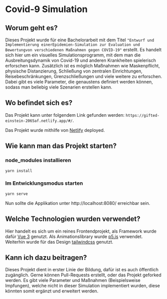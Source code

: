 # Covid-9 Simulation

## Worum geht es?

Dieses Projekt wurde für eine Bachelorarbeit mit dem Titel `"Entwurf und Implementierung einerEpidemien-Simulation zur Evaluation und Bewertungvon verschiedenen Maßnahmen gegen COVID-19"` erstellt. Es handelt sich hier um ein
visuelles Simulationsprogramm, mit dem man die Ausbreitungsdynamik von Covid-19 und anderen Krankheiten spielerisch
erforschen kann. Zusätzlich ist es möglich Maßnahmen wie Maskenpflicht, physische Distanzierung, Schließung
von zentralen Einrichtungen, Reisebeschränkungen, Grenzschließungen und viele weitere zu erforschen.
Dabei gibt es viele Parameter, die genaustens definiert werden können, sodass man beliebig viele Szenarien erstellen
kann.

## Wo befindet sich es?

Das Projekt kann unter folgendem Link gefunden werden: `https://gifted-einstein-2065af.netlify.app/#/`.

Das Projekt wurde mithilfe von [Netlify](https://www.netlify.com/) deployed.

## Wie kann man das Projekt starten?

### node_modules installieren

```
yarn install
```

### Im Entwicklungsmodus starten

```
yarn serve
```

Nun sollte die Applikation unter http://localhost:8080/ erreichbar sein.

## Welche Technologien wurden verwendet?

Hier handelt es sich um ein reines Frontendprojekt, als Framework wurde dafür [Vue 3](https://v3.vuejs.org/)
genutzt. Als Animationslibrary wurde [p5.js](https://p5js.org/) verwendet. Weiterhin wurde für das Design
[tailwindcss](https://tailwindcss.com/) genutzt.

## Kann ich dazu beitragen?

Dieses Projekt dient in erster Linie der Bildung, dafür ist es auch öffentlich zugänglich. Gerne können Pull-Requests
erstellt, oder das Projekt geforked werden. Es gibt viele Parameter und Maßnahmen (Beispielsweise Impfungen), welche
nicht in dieser Simulation implementiert wurden, diese könnten somit ergänzt und erweitert werden.
